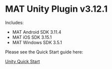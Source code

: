 # MAT Unity Plugin v3.12.1

Includes:
* MAT Android SDK 3.11.4
* MAT iOS SDK 3.15.1
* MAT Windows SDK 3.5.1

Please see the Quick Start guide here:

[Unity Quick Start](https://developers.mobileapptracking.com/unity-plugin/)
